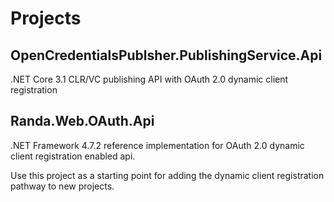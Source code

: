 # Projects
## OpenCredentialsPublsher.PublishingService.Api

.NET Core 3.1 CLR/VC publishing API with OAuth 2.0 dynamic client registration

## Randa.Web.OAuth.Api

.NET Framework 4.7.2 reference implementation for OAuth 2.0 dynamic client registration enabled api.

Use this project as a starting point for adding the dynamic client registration pathway to new projects.
